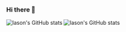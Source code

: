 ### Hi there 👋
![Iason's GitHub stats](https://github-readme-stats.vercel.app/api?username=iasonth95&hide=contribs,prs&theme=radical)
![Iason's GitHub stats](https://github-readme-stats.vercel.app/api?username=iasonth95&show=reviews,discussions_started,discussions_answered,prs_merged,prs_merged_percentage&theme=radical)
<!--
**iasonth95/iasonth95** is a ✨ _special_ ✨ repository because its `README.md` (this file) appears on your GitHub profile.

Here are some ideas to get you started:

- 🔭 I’m currently working on ...
- 🌱 I’m currently learning ...
- 👯 I’m looking to collaborate on ...
- 🤔 I’m looking for help with ...
- 💬 Ask me about ...
- 📫 How to reach me: ...
- 😄 Pronouns: ...
- ⚡ Fun fact: ...
-->
